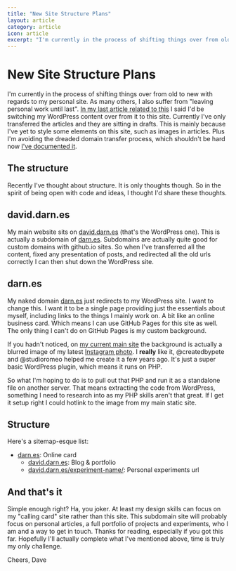 ```yaml
---
title: "New Site Structure Plans"
layout: article
category: article
icon: article
excerpt: "I'm currently in the process of shifting things over from old to new with regards to my personal site"
---
```


# New Site Structure Plans

I'm currently in the process of shifting things over from old to new with regards to my personal site. As many others, I also suffer from "leaving personal work until last". [In my last article related to this](https://github.com/daviddarnes/daviddarnes.github.io/blob/master/_posts/2015-03-24-hello-github.md) I said I'd be switching my WordPress content over from it to this site. Currently I've only transferred the articles and they are sitting in drafts. This is mainly because I've yet to style some elements on this site, such as images in articles. Plus I'm avoiding the dreaded domain transfer process, which shouldn't be hard now [I've documented it](http://daviddarnes.github.io/articles/github-pages-custom-domains/).

## The structure

Recently I've thought about structure. It is only thoughts though. So in the spirit of being open with code and ideas, I thought I'd share these thoughts.

## david.darn.es

My main website sits on [david.darn.es](http://david.darn.es) (that's the WordPress one). This is actually a subdomain of [darn.es](http://darn.es). Subdomains are actually quite good for custom domains with github.io sites. So when I've transferred all the content, fixed any presentation of posts, and redirected all the old urls correctly I can then shut down the WordPress site.

## darn.es

My naked domain [darn.es](http://darn.es) just redirects to my WordPress site. I want to change this. I want it to be a single page providing just the essentials about myself, including links to the things I mainly work on. A bit like an online business card. Which means I can use GitHub Pages for this site as well. The only thing I can't do on GitHub Pages is my custom background.

If you hadn't noticed, on [my current main site](http://darn.es) the background is actually a blurred image of my latest [Instagram photo](http://instagram.com/daviddarnes). I **really** like it, @createdbypete and @studioromeo helped me create it a few years ago. It's just a super basic WordPress plugin, which means it runs on PHP.

So what I'm hoping to do is to pull out that PHP and run it as a standalone file on another server. That means extracting the code from WordPress, something I need to research into as my PHP skills aren't that great. If I get it setup right I could hotlink to the image from my main static site.

## Structure

Here's a sitemap-esque list:
- [darn.es](http://darn.es): Online card
  - [david.darn.es](http://david.darn.es): Blog & portfolio
  - [david.darn.es/experiment-name/](david.darn.es/experiment-name/): Personal experiments url

## And that's it

Simple enough right? Ha, you joker. At least my design skills can focus on my "calling card" site rather than this site. This subdomain site will probably focus on personal articles, a full portfolio of projects and experiments, who I am and a way to get in touch. Thanks for reading, especially if you got this far. Hopefully I'll actually complete what I've mentioned above, time is truly my only challenge.

Cheers, Dave
